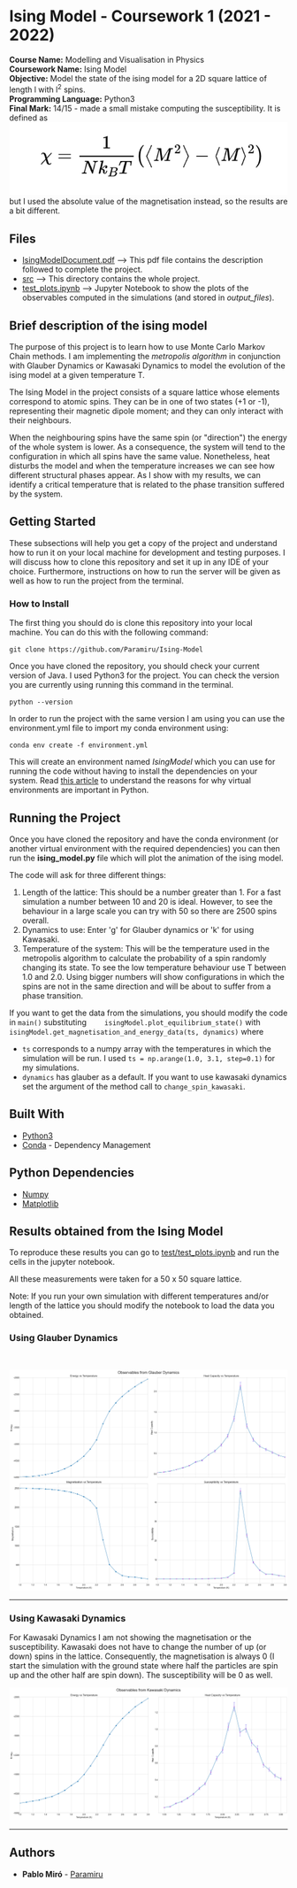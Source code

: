 # Ising Model - Coursework 1 (2021 - 2022)

<b>Course Name:</b> Modelling and Visualisation in Physics
<br><b>Coursework Name:</b> Ising Model
<br><b>Objective:</b> Model the state of the ising model for a 2D square lattice of length l with l<sup>2</sup> spins.
<br><b>Programming Language:</b> Python3
<br><b>Final Mark:</b> 14/15 - made a small mistake computing the susceptibility. It is defined as ![equation](/others/susceptibility.png)
but I used the absolute value of the magnetisation instead, so the results are a bit different.

## Files
<ul>
  <li> <a href="IsingModelDocument.pdf">IsingModelDocument.pdf</a> --> This pdf file contains the description followed to complete the project.
  <li> <a href="./src">src</a> --> This directory contains the whole project.
  <li> <a href="test/test_plots.ipynb">test_plots.ipynb</a> --> Jupyter Notebook to show the plots of the observables computed in the simulations (and stored in <em>output_files</em>).
</ul>

## Brief description of the ising model
The purpose of this project is to learn how to use Monte Carlo Markov Chain methods. I am implementing the <em>metropolis algorithm</em> in conjunction with Glauber Dynamics or Kawasaki Dynamics to model the evolution of the ising model at a given temperature T.

The Ising Model in the project consists of a square lattice whose elements correspond to atomic spins. They can be in one of two states (+1 or -1), representing their magnetic dipole moment; and they can only interact with their neighbours.

When the neighbouring spins have the same spin (or "direction") the energy of the whole system is lower. As a consequence, the system will tend to the configuration in which all spins have the same value. Nonetheless, heat disturbs the model and when the temperature increases we can see how different structural phases appear. As I show with my results, we can identify a critical temperature that is related to the phase transition suffered by the system.

## Getting Started

These subsections will help you get a copy of the project and understand how to run it on your local machine for development and testing purposes.
I will discuss how to clone this repository and set it up in any IDE of your choice. Furthermore, instructions on how to run the server will be given as well as how to run the project from the terminal.

### How to Install

The first thing you should do is clone this repository into your local machine. You can do this with the following command:
```
git clone https://github.com/Paramiru/Ising-Model
```
Once you have cloned the repository, you should check your current version of Java. I used Python3 for the project. You can check the version you are currently using running this command in the terminal.
```
python --version
```
In order to run the project with the same version I am using you can use the environment.yml file to import my conda environment using:
```
conda env create -f environment.yml
```
This will create an environment named <em>IsingModel</em> which you can use for running the code without having to install the dependencies on your system. Read <a href="https://realpython.com/python-virtual-environments-a-primer/">this article</a> to understand the reasons for why virtual environments are important in Python.

## Running the Project 

Once you have cloned the repository and have the conda environment (or another virtual environment with the required dependencies) you can then run the **ising_model.py** file which will plot the animation of the ising model.

The code will ask for three different things:
<ol>
    <li>Length of the lattice: This should be a number greater than 1. For a fast simulation a number between 10 and 20 is ideal. However, to see the behaviour in a large scale you can try with 50 so there are 2500 spins overall.
    <li>Dynamics to use: Enter 'g' for Glauber dynamics or 'k' for using Kawasaki.
    <li>Temperature of the system: This will be the temperature used in the metropolis algorithm to calculate the probability of a spin randomly changing its state. To see the low temperature behaviour use T between 1.0 and 2.0. Using bigger numbers will show configurations in which the spins are not in the same direction and will be about to suffer from a phase transition.
</ol>

If you want to get the data from the simulations, you should modify the code in `main()` substituting `    isingModel.plot_equilibrium_state()` with `isingModel.get_magnetisation_and_energy_data(ts, dynamics)` where 
* `ts` corresponds to a numpy array with the temperatures in which the simulation will be run. I used `ts = np.arange(1.0, 3.1, step=0.1)` for my simulations.
* `dynamics` has glauber as a default. If you want to use kawasaki dynamics set the argument of the method call to `change_spin_kawasaki`.
## Built With

* [Python3](https://www.python.org/downloads/)
* [Conda](https://docs.conda.io/en/latest/) - Dependency Management

## Python Dependencies

* [Numpy](https://numpy.org/doc/stable/index.html)
* [Matplotlib](https://matplotlib.org/stable/)

## Results obtained from the Ising Model
To reproduce these results you can go to <a href="">test/test_plots.ipynb</a> and run the cells in the jupyter notebook.

All these measurements were taken for a 50 x 50 square lattice.

Note: If you run your own simulation with different temperatures and/or length of the lattice you should modify the notebook to load the data you obtained.
### Using Glauber Dynamics
<br>
<p align="center">
  <img src="results/observablesGlauberDynamics.png">
  <br>
</p>

<hr>

### Using Kawasaki Dynamics
For Kawasaki Dynamics I am not showing the magnetisation or the susceptibility. Kawasaki does not have to change the number of up (or down) spins in the lattice. Consequently, the magnetisation is always 0 (I start the simulation with the ground state where half the particles are spin up and the other half are spin down). The susceptibility will be 0 as well.

<p align="center">
  <img src="results/observablesKawasakiDynamics.png">
  <br>
</p>

<hr>

## Authors

* **Pablo Miró** - [Paramiru](https://github.com/Paramiru)

